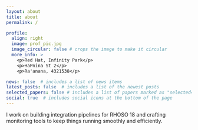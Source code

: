 ```yaml
---
layout: about
title: about
permalink: /

profile:
  align: right
  image: prof_pic.jpg
  image_circular: false # crops the image to make it circular
  more_info: >
    <p>Red Hat, Infinity Park</p>
    <p>HaPnina St 2</p>
    <p>Ra'anana, 4321538</p>

news: false  # includes a list of news items
latest_posts: false  # includes a list of the newest posts
selected_papers: false # includes a list of papers marked as "selected={true}"
social: true  # includes social icons at the bottom of the page
---
```


I work on building integration pipelines for RHOSO 18 and crafting monitoring tools to keep things running smoothly and efficiently.
